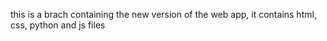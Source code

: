 this is a brach containing the new version of the web app, it contains html, css, python and js files
